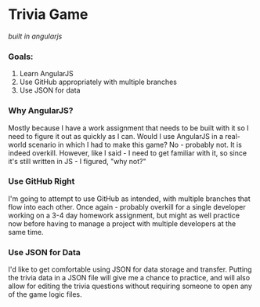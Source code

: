 # Trivia Game
_built in angularjs_

### Goals:
1. Learn AngularJS
2. Use GitHub appropriately with multiple branches
3. Use JSON for data

### Why AngularJS?
Mostly because I have a work assignment that needs to be built with it so I need to figure it out as quickly as I can.
Would I use AngularJS in a real-world scenario in which I had to make this game? No - probably not. It is indeed overkill.
However, like I said - I need to get familiar with it, so since it's still written in JS - I figured, "why not?"

### Use GitHub Right
I'm going to attempt to use GitHub as intended, with multiple branches that flow into each other. Once again - probably overkill for
a single developer working on a 3-4 day homework assignment, but might as well practice now before having to manage a project with
multiple developers at the same time.

### Use JSON for Data
I'd like to get comfortable using JSON for data storage and transfer. Putting the trivia data in a JSON file will give me a chance
to practice, and will also allow for editing the trivia questions without requiring someone to open any of the game logic files.